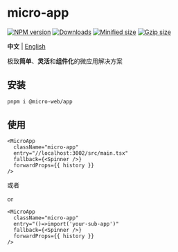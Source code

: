 # micro-app

[![NPM version][npm-image]][npm-url]
[![Downloads][downloads-image]][downloads-url]
[![Minified size][min-size-image]][bundlephobia-url]
[![Gzip size][gzip-size-image]][bundlephobia-url]

**中文** | [English](./README.md)

极致**简单**、**灵活**和**组件化**的微应用解决方案

## 安装

```bash
pnpm i @micro-web/app
```

## 使用

```tsx
<MicroApp
  className="micro-app"
  entry="//localhost:3002/src/main.tsx"
  fallback={<Spinner />}
  forwardProps={{ history }}
/>
```

或者

or

```tsx
<MicroApp
  className="micro-app"
  entry="()=>import('your-sub-app')"
  fallback={<Spinner />}
  forwardProps={{ history }}
/>
```

[npm-image]: https://img.shields.io/npm/v/@micro-web/app.svg?style=flat-square
[npm-url]: https://npmjs.org/package/@micro-web/app
[downloads-image]: http://img.shields.io/npm/dm/@micro-web/app.svg?style=flat-square
[downloads-url]: https://npmjs.org/package/@micro-web/app
[min-size-image]: https://badgen.net/bundlephobia/min/@micro-web/app?label=minified
[gzip-size-image]: https://badgen.net/bundlephobia/minzip/@micro-web/app?label=gzip
[bundlephobia-url]: https://bundlephobia.com/result?p=@micro-web/app
